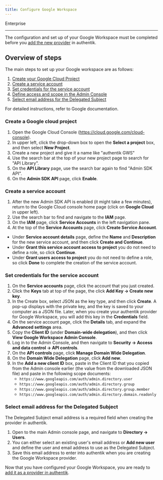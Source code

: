 ```yaml
---
title: Configure Google Workspace
---
```


<span class="badge badge--primary">Enterprise</span>

---

The configuration and set up of your Google Workspace must be completed before you [add the new provider](./add-gws-provider.md) in authentik.

## Overview of steps

The main steps to set up your Google workspace are as follows:

1. [Create your Google Cloud Project](#create-a-google-cloud-project)
2. [Create a service account](#create-a-service-account)
3. [Set credentials for the service account](#set-credentials-for-the-service-account)
4. [Define access and scope in the Admin Console](#set-credentials-for-the-service-account)
5. [Select email address for the Delegated Subject](#select-email-address-for-the-delegated-subject)

For detailed instructions, refer to Google documentation.

### Create a Google cloud project

1. Open the Google Cloud Console (https://cloud.google.com/cloud-console).
2. In upper left, click the drop-down box to open the **Select a project** box, and then select **New Project**.
3. Create a new project and give it a name like "authentik GWS"
4. Use the search bar at the top of your new project page to search for "API Library".
5. On the **API Library** page, use the search bar again to find "Admin SDK API".
6. On the **Admin SDK API** page, click **Enable**.

### Create a service account

1. After the new Admin SDK API is enabled (it might take a few minutes), return to the Google Cloud console home page (click on **Google Cloud** in upper left).
2. Use the search bar to find and navigate to the **IAM** page.
3. On the **IAM** page, click **Service Accounts** in the left navigation pane.
4. At the top of the **Service Accounts** page, click **Create Service Account**.

- Under **Service account details** page, define the **Name** and **Description** for the new service account, and then click **Create and Continue**.
- Under **Grant this service account access to project** you do not need to define a role, so click **Continue**.
- Under **Grant users access to project** you do not need to define a role, so click **Done** to complete the creation of the service account.

### Set credentials for the service account

1. On the **Service accounts** page, click the account that you just created.
2. Click the **Keys** tab at top of the page, the click **Add Key -> Create new key**.
3. In the Create box, select JSON as the key type, and then click **Create**.
   A pop-up displays with the private key, and the key is saved to your computer as a JSON file.
   Later, when you create your authentik provider for Google Workspace, you will add this key in the **Credentials** field.
4. On the service account page, click the **Details** tab, and expand the **Advanced settings** area.
5. Copy the **Client ID** (under **Domain-wide delegation**), and then click **View Google Workspace Admin Console**.
6. Log in to the Admin Console, and then navigate to **Security -> Access and data control -> API controls**.
7. On the **API controls** page, click **Manage Domain Wide Delegation**.
8. On the **Domain Wide Delegation** page, click **Add new**.
9. In the **Add a new client ID** box, paste in the Client ID that you copied from the Admin console earlier (the value from the downloaded JSON file) and paste in the following scope documents:
    - `https://www.googleapis.com/auth/admin.directory.user`
    - `https://www.googleapis.com/auth/admin.directory.group`
    - `https://www.googleapis.com/auth/admin.directory.group.member`
    - `https://www.googleapis.com/auth/admin.directory.domain.readonly`

### Select email address for the Delegated Subject

The Delegated Subject email address is a required field when creating the provider in authentik.

1. Open to the main Admin console page, and navigate to **Directory -> Users**.
2. You can either select an existing user's email address or **Add new user** and define the user and email address to use as the Delegated Subject.
3. Save this email address to enter into authentik when you are creating the Google Workspace provider.

Now that you have configured your Google Workspace, you are ready to [add it as a provider in authentik](./add-gws-provider.md).
